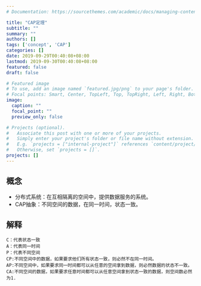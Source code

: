 ```yaml
---
# Documentation: https://sourcethemes.com/academic/docs/managing-content/

title: "CAP定理"
subtitle: ""
summary: ""
authors: []
tags: ['concept', 'CAP']
categories: []
date: 2019-09-29T00:40:08+08:00
lastmod: 2019-09-30T00:40:08+08:00
featured: false
draft: false

# Featured image
# To use, add an image named `featured.jpg/png` to your page's folder.
# Focal points: Smart, Center, TopLeft, Top, TopRight, Left, Right, BottomLeft, Bottom, BottomRight.
image:
  caption: ""
  focal_point: ""
  preview_only: false

# Projects (optional).
#   Associate this post with one or more of your projects.
#   Simply enter your project's folder or file name without extension.
#   E.g. `projects = ["internal-project"]` references `content/project/deep-learning/index.md`.
#   Otherwise, set `projects = []`.
projects: []
---
```


## 概念

- 分布式系统：在互相隔离的空间中，提供数据服务的系统。
- CAP抽象：不同空间的数据，在同一时间，状态一致。

## 解释

    C：代表状态一致
    A：代表同一时间
    P：代表不同空间
    CP:不同空间中的数据，如果要求他们所有状态一致，则必然不在同一时间。
    AP:不同空间中，如果要求同一时间都可以从任意的空间拿到数据，则必然数据的状态不一致。
    CA:不同空间的数据，如果要求任意时间都可以从任意空间拿到状态一致的数据，则空间数必然为1.
